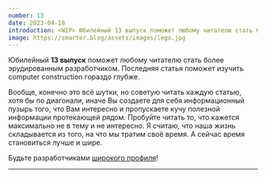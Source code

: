 ```yaml
---
number: 13
date: 2023-04-18
introduction: <WIP> Юбилейный 13 выпуск поможет любому читателю стать более эрудированным разработчиком. Последняя статья поможет изучить computer construction гораздо глубже.
image: https://smarter.blog/assets/images/lego.jpg
---
```


Юбилейный **13 выпуск** поможет любому читателю стать более эрудированным разработчиком. Последняя статья поможет изучить computer construction гораздо глубже.

Вообще, конечно это всё шутки, но советую читать каждую статью, хотя бы по диагонали, иначе Вы создаете для себя информационный пузырь того, что Вам интересно и пропускаете кучу полезной информации протекающей рядом. Пробуйте читать то, что кажется максимально не в тему и не интересно. Я считаю, что наша жизнь складывается из того, на что мы тратим своё время. А сейчас время становиться лучше и шире.

Будьте разработчиками [широкого профиля](https://jchyip.medium.com/why-t-shaped-people-e8706198e437)!

<hr />
